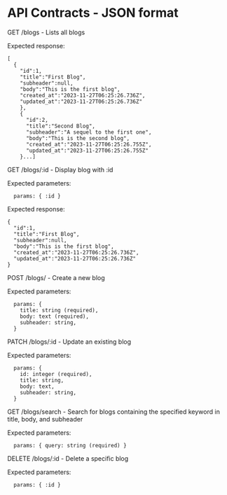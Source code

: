 # API Contracts - JSON format

GET /blogs - Lists all blogs

Expected response:

```
[ 
  { 
    "id":1,
    "title":"First Blog",
    "subheader":null,
    "body":"This is the first blog",
    "created_at":"2023-11-27T06:25:26.736Z",
    "updated_at":"2023-11-27T06:25:26.736Z"
    },
    {
      "id":2,
      "title":"Second Blog",
      "subheader":"A sequel to the first one",
      "body":"This is the second blog",
      "created_at":"2023-11-27T06:25:26.755Z",
      "updated_at":"2023-11-27T06:25:26.755Z"
    }...]
```
GET /blogs/:id - Display blog with :id

Expected parameters:

```
  params: { :id }
```

Expected response:
```
{ 
  "id":1,
  "title":"First Blog",
  "subheader":null,
  "body":"This is the first blog",
  "created_at":"2023-11-27T06:25:26.736Z",
  "updated_at":"2023-11-27T06:25:26.736Z"
}
```

POST /blogs/ - Create a new blog

Expected parameters:

```
  params: { 
    title: string (required),
    body: text (required), 
    subheader: string,
  }
```

PATCH /blogs/:id - Update an existing blog

Expected parameters:

```
  params: {
    id: integer (required), 
    title: string,
    body: text, 
    subheader: string,
  }
```

GET /blogs/search - Search for blogs containing the specified keyword in title, body, and subheader

Expected parameters:

```
  params: { query: string (required) }
```

DELETE /blogs/:id - Delete a specific blog

Expected parameters:

```
  params: { :id }
```
